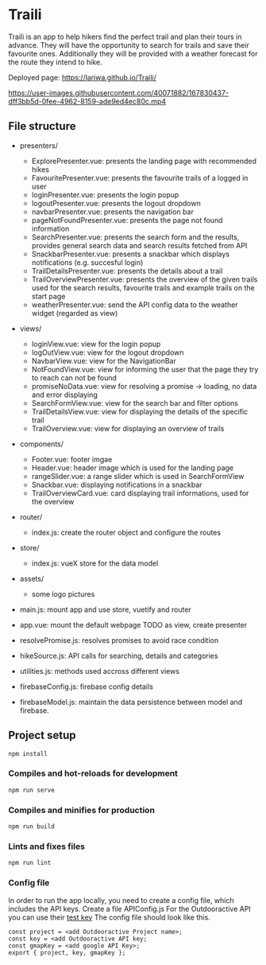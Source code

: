 # Traili
Traili is an app to help hikers find the perfect trail and plan their tours in advance. They will have the opportunity to search for trails  and save their favourite ones. Additionally they will be provided with a weather forecast for the route they intend to hike.

Deployed page: https://lariwa.github.io/Traili/


https://user-images.githubusercontent.com/40071882/167830437-dff3bb5d-0fee-4962-8159-ade9ed4ec80c.mp4


## File structure
- presenters/
    - ExplorePresenter.vue: presents the landing page with recommended hikes
    - FavouritePresenter.vue: presents the favourite trails of a logged in user
    - loginPresenter.vue: presents the login popup 
    - logoutPresenter.vue: presents the logout dropdown
    - navbarPresenter.vue: presents the navigation bar
    - pageNotFoundPresenter.vue: presents the page not found information 
    - SearchPresenter.vue: presents the search form and the results, provides general search data and search results fetched from API
    - SnackbarPresenter.vue: presents a snackbar which displays notifications (e.g. succesful login)
    - TrailDetailsPresenter.vue: presents the details about a trail 
    - TrailOverviewPresenter.vue: presents the overview of the given trails used for the search results, favourite trails and example trails on the start page
    - weatherPresenter.vue: send the API config data to the weather widget (regarded as view)
    
- views/
     - loginView.vue: view for the login popup
     - logOutView.vue: view for the logout dropdown
     - NavbarView.vue: view for the NavigationBar
     - NotFoundView.vue: view for informing the user that the page they try to reach can not be found
     - promiseNoData.vue: view for resolving a promise -> loading, no data and error displaying
     - SearchFormView.vue: view for the search bar and filter options
     - TrailDetailsView.vue: view for displaying the details of the specific trail 
     - TrailOverview.vue: view for displaying an overview of trails
     
- components/
    - Footer.vue: footer imgae
    - Header.vue: header image which is used for the landing page
    - rangeSlider.vue: a range slider which is used in SearchFormView
    - Snackbar.vue: displaying notifications in a snackbar
    - TrailOverviewCard.vue: card displaying trail informations, used for the overview
    
- router/
   - index.js: create the router object and configure the routes
- store/
    - index.js: vueX store for the data model
- assets/
    - some logo pictures
- main.js: mount app and use store, vuetify and router
- app.vue: mount the default webpage TODO as view, create presenter
- resolvePromise.js: resolves promises to avoid race condition
- hikeSource.js: API calls for searching, details and categories
- utilities.js: methods used accross different views
- firebaseConfig.js: firebase config details
- firebaseModel.js: maintain the data persistence between model and firebase.

## Project setup
```
npm install
```

### Compiles and hot-reloads for development
```
npm run serve
```

### Compiles and minifies for production
```
npm run build
```

### Lints and fixes files
```
npm run lint
```
### Config file
In order to run the app locally, you need to create a config file, which includes the API keys. Create a file APIConfig.js 
For the Outdooractive API you can use their [test key](https://developers.outdooractive.com/API-Reference/Data-API.html) The config file should look like this.
```
const project = <add Outdooractive Project name>;
const key = <add Outdooractive API key;
const gmapKey = <add google API Key>;
export { project, key, gmapKey };
```


